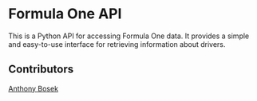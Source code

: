 # Formula One API

This is a Python API for accessing Formula One data. It provides a simple and easy-to-use interface for retrieving information about drivers.

## Contributors

[Anthony Bosek](github.com/anthonyBosek)
